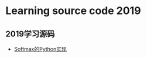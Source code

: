 # Learning source code 2019

## 2019学习源码

- [Softmax的Python实现](https://github.com/KoU2N/Learning-Source-Code2019/tree/master/softmax)
